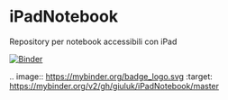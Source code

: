 # iPadNotebook
 Repository per notebook accessibili con iPad

[![Binder](https://mybinder.org/badge_logo.svg)](https://mybinder.org/v2/gh/giuluk/iPadNotebook/master)

.. image:: https://mybinder.org/badge_logo.svg
 :target: https://mybinder.org/v2/gh/giuluk/iPadNotebook/master
